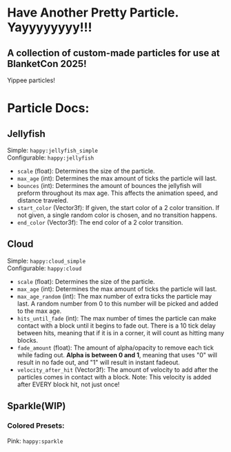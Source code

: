 # Have Another Pretty Particle. Yayyyyyyyy!!!
## A collection of custom-made particles for use at BlanketCon 2025!

Yippee particles!

# Particle Docs:
## Jellyfish
Simple: `happy:jellyfish_simple`  
Configurable: `happy:jellyfish`
- `scale` (float): Determines the size of the particle.
- `max_age` (int): Determines the max amount of ticks the particle will last.
- `bounces` (int): Determines the amount of bounces the jellyfish will preform throughout its max age. This affects the animation speed, and distance traveled.
- `start_color` (Vector3f): If given, the start color of a 2 color transition. If not given, a single random color is chosen, and no transition happens.
- `end_color` (Vector3f): The end color of a 2 color transition.

## Cloud
Simple: `happy:cloud_simple`  
Configurable: `happy:cloud`
- `scale` (float): Determines the size of the particle.
- `max_age` (int): Determines the max amount of ticks the particle will last.
- `max_age_random` (int): The max number of extra ticks the particle may last. A random number from 0 to this number will be picked and added to the max age.
- `hits_until_fade` (int): The max number of times the particle can make contact with a block until it begins to fade out. There is a 10 tick delay between hits, meaning that if it is in a corner, it will count as hitting many blocks.
- `fade_amount` (float): The amount of alpha/opacity to remove each tick while fading out. **Alpha is between 0 and 1**, meaning that uses "0" will result in no fade out, and "1" will result in instant fadeout.
- `velocity_after_hit` (Vector3f): The amount of velocity to add after the particles comes in contact with a block. Note: This velocity is added after EVERY block hit, not just once!

## Sparkle(WIP)
### Colored Presets:
Pink: `happy:sparkle`
